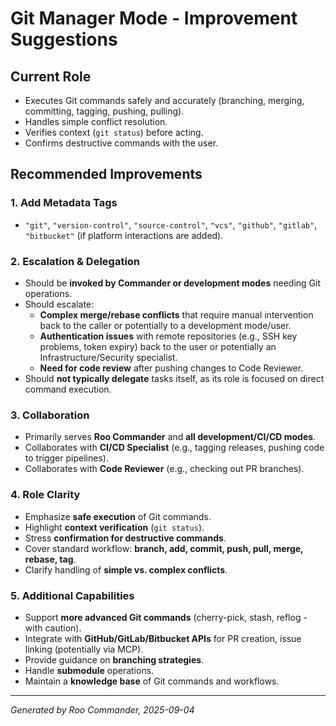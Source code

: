 # Git Manager Mode - Improvement Suggestions

## Current Role
- Executes Git commands safely and accurately (branching, merging, committing, tagging, pushing, pulling).
- Handles simple conflict resolution.
- Verifies context (`git status`) before acting.
- Confirms destructive commands with the user.

## Recommended Improvements

### 1. Add Metadata Tags
- `"git"`, `"version-control"`, `"source-control"`, `"vcs"`, `"github"`, `"gitlab"`, `"bitbucket"` (if platform interactions are added).

### 2. Escalation & Delegation
- Should be **invoked by Commander or development modes** needing Git operations.
- Should escalate:
  - **Complex merge/rebase conflicts** that require manual intervention back to the caller or potentially to a development mode/user.
  - **Authentication issues** with remote repositories (e.g., SSH key problems, token expiry) back to the user or potentially an Infrastructure/Security specialist.
  - **Need for code review** after pushing changes to Code Reviewer.
- Should **not typically delegate** tasks itself, as its role is focused on direct command execution.

### 3. Collaboration
- Primarily serves **Roo Commander** and **all development/CI/CD modes**.
- Collaborates with **CI/CD Specialist** (e.g., tagging releases, pushing code to trigger pipelines).
- Collaborates with **Code Reviewer** (e.g., checking out PR branches).

### 4. Role Clarity
- Emphasize **safe execution** of Git commands.
- Highlight **context verification** (`git status`).
- Stress **confirmation for destructive commands**.
- Cover standard workflow: **branch, add, commit, push, pull, merge, rebase, tag**.
- Clarify handling of **simple vs. complex conflicts**.

### 5. Additional Capabilities
- Support **more advanced Git commands** (cherry-pick, stash, reflog - with caution).
- Integrate with **GitHub/GitLab/Bitbucket APIs** for PR creation, issue linking (potentially via MCP).
- Provide guidance on **branching strategies**.
- Handle **submodule** operations.
- Maintain a **knowledge base** of Git commands and workflows.

---

*Generated by Roo Commander, 2025-09-04*
